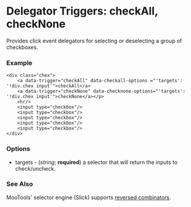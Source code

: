 Delegator Triggers: checkAll, checkNone
=======================

Provides click event delegators for selecting or deselecting a group of checkboxes.

### Example

	<div class="chex">
		<a data-trigger="checkAll" data-checkall-options ="'targets': '!div.chex input'">checkAll</a>
		<a data-trigger="checkNone" data-checknone-options="'targets': '!div.chex input'">checkNone</a></p>
		<hr/>
		<input type="checkbox"/>
		<input type="checkbox"/>
		<input type="checkbox"/>
		<input type="checkbox"/>
		<input type="checkbox"/>
	</div>

### Options

* targets - (*string*; **required**) a selector that will return the inputs to check/uncheck.

### See Also

MooTools' selector engine (Slick) supports [reversed combinators](https://github.com/mootools/slick/wiki/reversed-combinators).